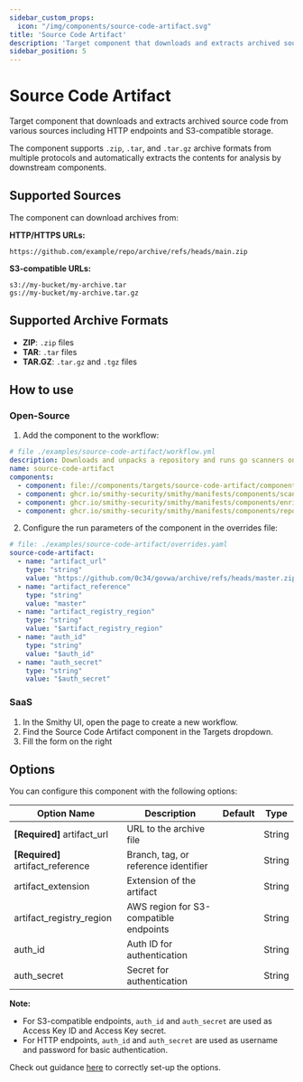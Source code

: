```yaml
---
sidebar_custom_props:
  icon: "/img/components/source-code-artifact.svg"
title: 'Source Code Artifact'
description: 'Target component that downloads and extracts archived source code from various sources.'
sidebar_position: 5
---
```


# Source Code Artifact

Target component that downloads and extracts archived source code from various sources including HTTP endpoints and S3-compatible storage.

The component supports `.zip`, `.tar`, and `.tar.gz` archive formats from multiple protocols and automatically extracts the contents for analysis by downstream components.

## Supported Sources

The component can download archives from:

**HTTP/HTTPS URLs:**

```
https://github.com/example/repo/archive/refs/heads/main.zip
```

**S3-compatible URLs:**

```
s3://my-bucket/my-archive.tar
gs://my-bucket/my-archive.tar.gz
```

## Supported Archive Formats

* **ZIP**: `.zip` files
* **TAR**: `.tar` files
* **TAR.GZ**: `.tar.gz` and `.tgz` files

## How to use

### Open-Source

1. Add the component to the workflow:

```yaml
# file ./examples/source-code-artifact/workflow.yml
description: Downloads and unpacks a repository and runs go scanners on it
name: source-code-artifact
components:
  - component: file://components/targets/source-code-artifact/component.yaml
  - component: ghcr.io/smithy-security/smithy/manifests/components/scanners/gosec:v1.4.0
  - component: ghcr.io/smithy-security/smithy/manifests/components/enrichers/custom-annotation:v0.2.0
  - component: ghcr.io/smithy-security/smithy/manifests/components/reporters/json-logger:v1.1.0
```

2. Configure the run parameters of the component in the overrides file:

```yaml
# file: ./examples/source-code-artifact/overrides.yaml
source-code-artifact:
  - name: "artifact_url"
    type: "string"
    value: "https://github.com/0c34/govwa/archive/refs/heads/master.zip"
  - name: "artifact_reference"
    type: "string"
    value: "master"
  - name: "artifact_registry_region"
    type: "string"
    value: "$artifact_registry_region"
  - name: "auth_id"
    type: "string"
    value: "$auth_id"
  - name: "auth_secret"
    type: "string"
    value: "$auth_secret"
```

### SaaS

1. In the Smithy UI, open the page to create a new workflow.
2. Find the Source Code Artifact component in the Targets dropdown.
3. Fill the form on the right

## Options

You can configure this component with the following options:

| Option Name                            | Description                                      | Default | Type   |
|----------------------------------------|--------------------------------------------------|---------|--------|
| **[Required]** artifact_url           | URL to the archive file                          |         | String |
| **[Required]** artifact_reference     | Branch, tag, or reference identifier            |         | String |
| artifact_extension                     | Extension of the artifact                        |         | String |
| artifact_registry_region               | AWS region for S3-compatible endpoints          |         | String |
| auth_id                               | Auth ID for authentication                       |         | String |
| auth_secret                           | Secret for authentication                        |         | String |

**Note:**

* For S3-compatible endpoints, `auth_id` and `auth_secret` are used as Access Key ID and Access Key secret.
* For HTTP endpoints, `auth_id` and `auth_secret` are used as username and password for basic authentication.

Check out
guidance [here](https://github.com/smithy-security/smithy/tree/main/components/targets/source-code-artifact)
to correctly set-up the options.